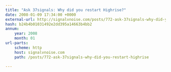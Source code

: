 ```yaml
---
title: "Ask 37signals: Why did you restart Highrise?"
date: 2008-01-09 17:34:00 +0000
external-url: http://signalvnoise.com/posts/772-ask-37signals-why-did-you-restart-highrise
hash: b24b4b01031492e2dd395a14663b4bb2
annum:
    year: 2008
    month: 01
url-parts:
    scheme: http
    host: signalvnoise.com
    path: /posts/772-ask-37signals-why-did-you-restart-highrise

---
```




